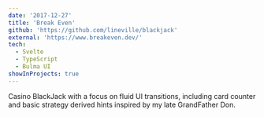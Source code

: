 ```yaml
---
date: '2017-12-27'
title: 'Break Even'
github: 'https://github.com/lineville/blackjack'
external: 'https://www.breakeven.dev/'
tech:
  - Svelte
  - TypeScript
  - Bulma UI
showInProjects: true
---
```


Casino BlackJack with a focus on fluid UI transitions,
including card counter and basic strategy derived hints
inspired by my late GrandFather Don.

